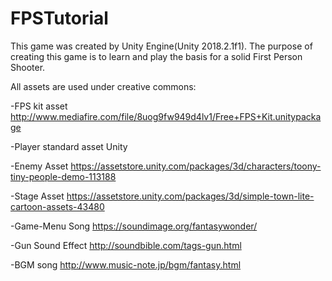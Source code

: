 # FPSTutorial
This game was created by Unity Engine(Unity 2018.2.1f1). The purpose of creating this game is to learn and play the basis for a solid First Person Shooter.

All assets are used under creative commons:

-FPS kit asset
http://www.mediafire.com/file/8uog9fw949d4lv1/Free+FPS+Kit.unitypackage

-Player
standard asset Unity

-Enemy Asset
https://assetstore.unity.com/packages/3d/characters/toony-tiny-people-demo-113188

-Stage Asset
https://assetstore.unity.com/packages/3d/simple-town-lite-cartoon-assets-43480

-Game-Menu Song
https://soundimage.org/fantasywonder/

-Gun Sound Effect
http://soundbible.com/tags-gun.html

-BGM song
http://www.music-note.jp/bgm/fantasy.html


